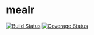 mealr
=====
[![Build Status](https://travis-ci.org/saurabhbhatia/mealr.svg)](https://travis-ci.org/saurabhbhatia/mealr) [![Coverage Status](https://img.shields.io/coveralls/saurabhbhatia/mealr.svg)](https://coveralls.io/r/saurabhbhatia/mealr)